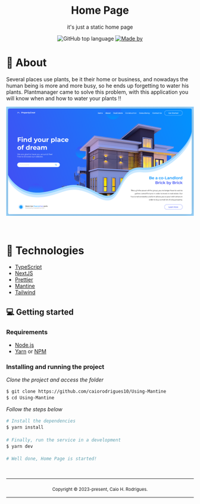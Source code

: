 <div align="center">
  <h1>Home Page</h1>
  <p>it's just a static home page</p>
  <p>
    <img alt="GitHub top language" src="https://img.shields.io/github/languages/top/caiorodrigues10/Using-mantine?color=%232196F3">
    <a href="https://www.linkedin.com/in/caio-henrique-rodrigues-9b155916b/" target="_blank" rel="noopener noreferrer">
      <img alt="Made by" src="https://img.shields.io/badge/made%20by-Caio%20Rodrigues-%232196F3">
    </a>          
  </p>
</div>

# 👀 About

Several places use plants, be it their home or business, and nowadays the human being is more and more busy, so he ends up forgetting to water his plants. Plantmanager came to solve this problem, with this application you will know when and how to water your plants !!

<div align="center">
  <img src="public/images/viewPage.png" width="700" /> 
</div>

<br>
<br>


# 🚀 Technologies

  - [TypeScript](https://www.typescriptlang.org/)
  - [NextJS](https://nextjs.org/)
  - [Prettier](https://prettier.io/)
  - [Mantine](https://mantine.dev/)
  - [Tailwind](https://tailwindcss.com/)

## 💻 Getting started

### Requirements

- [Node.js](https://nodejs.org/en/)
- [Yarn](https://classic.yarnpkg.com/) or [NPM](https://www.npmjs.com/)

### Installing and running the project

*Clone the project and access the folder*

```bash
$ git clone https://github.com/caiorodrigues10/Using-Mantine 
$ cd Using-Mantine
```

*Follow the steps below*

```bash
# Install the dependencies
$ yarn install

# Finally, run the service in a development
$ yarn dev

# Well done, Home Page is started!
```
<br>

<hr>
<div align="center">
  <sub>Copyright © 2023-present, Caio H. Rodrigues.</sub>
</div>
<hr>
